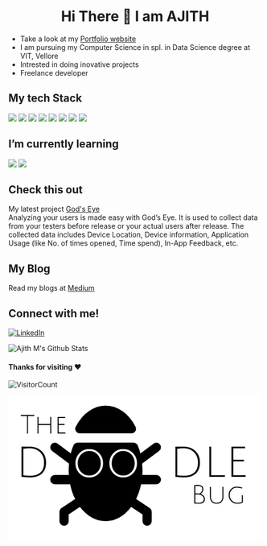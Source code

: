 <h1 align="center"> Hi There 👋 I am AJITH </h1>

* Take a look at my [Portfolio website](https://ajith-m.netlify.app/#/) 
* I am pursuing my Computer Science in spl. in Data Science degree at VIT, Vellore 
* Intrested in doing inovative projects
* Freelance developer

## My tech Stack
<img src="https://img.shields.io/badge/-Flutter-51BFF0?style=for-the-badge"> <img src="https://img.shields.io/badge/-Dart-015496?style=for-the-badge"> 
<img src="https://img.shields.io/badge/-Firebase-F7C62F?style=for-the-badge"> <img src="https://img.shields.io/badge/-Python-purple?style=for-the-badge"> 
<img src="https://img.shields.io/badge/-TensorFlow-orange?style=for-the-badge"> <img src="https://img.shields.io/badge/-Flask-green?style=for-the-badge"> 
<img src="https://img.shields.io/badge/-Git-E84D31?style=for-the-badge"> <img src="https://img.shields.io/badge/-Adobe XD-F30F01?style=for-the-badge"> 

## I’m currently learning
<img src="https://img.shields.io/badge/-Machine learning-green?style=for-the-badge"> <img src="https://img.shields.io/badge/-Data Science-orange?style=for-the-badge"> 

## Check this out
My latest project [God's Eye](https://godseye-doodlebug.netlify.app/#/) \
Analyzing your users is made easy with God’s Eye. It is used to collect data from your testers before release or your actual users after release. 
The collected data includes Device Location, Device information, Application Usage (like No. of times opened, Time spend), In-App Feedback, etc.

## My Blog 
Read my blogs at [Medium](https://medium.com/@ajith-m-doodlebug) 

## Connect with me!
[![LinkedIn](https://img.shields.io/badge/LinkedIn-connect-blue.svg?logo=linkedin&logoColor=white)](https://www.linkedin.com/in/ajith-m-doodlebug)

![Ajith M's Github Stats](https://github-readme-stats.vercel.app/api?username=ajith-m-doodlebug&show_icons=true_color=fff&icon_color=33FFA8&text_color=9f9f9f&bg_color=23282E)

#### Thanks for visiting :heart: 
![VisitorCount](https://profile-counter.glitch.me/ajith-m-doodlebug/count.svg)

![](https://github.com/ajith-m-doodlebug/breaking_technology/blob/master/images/doodlebug.png)

